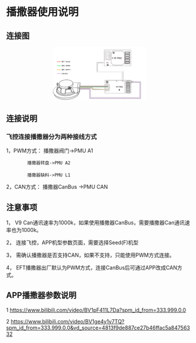# 播撒器使用说明
## 连接图
<div  align="center"> <img src="pictures/Spreader.png" width="50%" height="50%">
</div>

## 连接说明

### 飞控连接播撒器分为两种接线方式

1，PWM方式： 播撒器阀门->PMU A1

            播撒器转盘->PMU A2
            
            播撒器缺料->PMU L1

2，CAN方式： 播撒器CanBus ->PMU CAN

## 注意事项

1， V9 Can通讯速率为1000k，如果使用播撒器CanBus，需要播撒器Can通讯速率也为1000k。

2， 连接飞控，APP机型参数页面，需要选择Seed(F)机型

3， 需确认播撒器是否支持CAN，如果不支持，只能使用PWM方式连接。

4， EFT播撒器出厂默认为PWM方式，连接CanBus后可通过APP改成CAN方式。



## APP播撒器参数说明
1 https://www.bilibili.com/video/BV1pF411L7Da?spm_id_from=333.999.0.0

2 https://www.bilibili.com/video/BV1ge4y1y7TQ?spm_id_from=333.999.0.0&vd_source=4813f9de887ce27b46ffac5a84756332